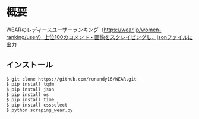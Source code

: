 # 概要

WEARのレディースユーザーランキング（https://wear.jp/women-ranking/user/）上位100のコメント・画像をスクレイピングし、jsonファイルに出力

## インストール
 
```
$ git clone https://github.com/runandy16/WEAR.git
$ pip install tqdm
$ pip install json
$ pip install os
$ pip install time
$ pip install cssselect
$ python scraping_wear.py
```
 
